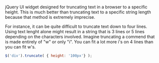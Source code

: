 jQuery UI widget designed for truncating text in a browser to a specific height. This is much better than truncating text to a specific string length because that method is extremely imprecise.

For instance, it can be quite difficult to truncate text down to four lines. Using text lenght alone might result in a string that is 3 lines or 5 lines depending on the characters involved. Imagine truncating a commend that is made entirely of "w" or only "i". You can fit a lot more i's on 4 lines than you can fit w's.

```javascript
$('div').truncate( { height: '100px'} );
```

